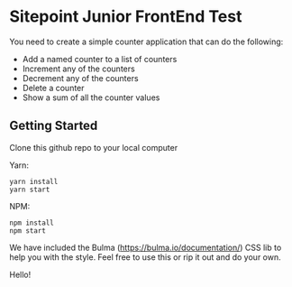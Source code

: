 # Sitepoint Junior FrontEnd Test

You need to create a simple counter application that can do the following:

- Add a named counter to a list of counters
- Increment any of the counters
- Decrement any of the counters
- Delete a counter
- Show a sum of all the counter values

## Getting Started

Clone this github repo to your local computer

Yarn:

```
yarn install
yarn start
```

NPM:

```
npm install
npm start
```

We have included the Bulma (https://bulma.io/documentation/) CSS lib to help you with the style.
Feel free to use this or rip it out and do your own.

Hello!